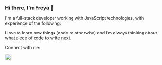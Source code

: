 ### Hi there, I'm Freya 👋

I'm a full-stack developer working with JavaScript technologies, with experience of the following:

I love to learn new things (code or otherwise) and I'm always thinking about what piece of code to write next.

Connect with me:

<a href="https://www.linkedin.com/in/freya-caudwell/" target="_blank">
<img src="https://cdn-icons-png.flaticon.com/512/174/174857.png" alt="LinkedIn" width="20px">
</a>
